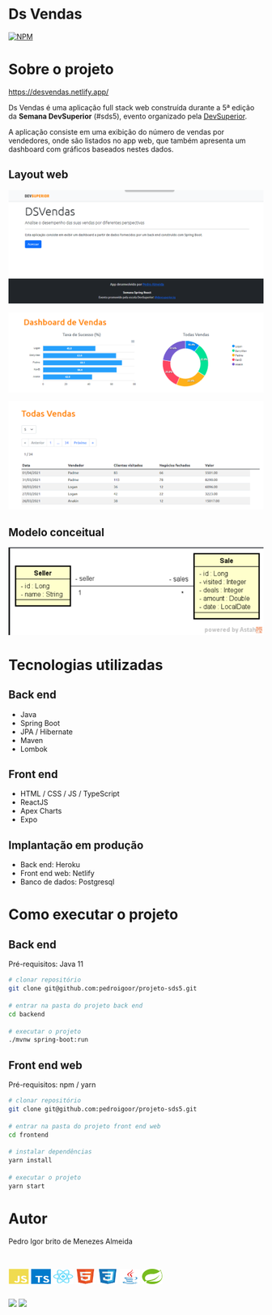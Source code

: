 # Ds Vendas
[![NPM](https://img.shields.io/npm/l/react)](https://github.com/pedroigoor/DsVendas/blob/master/LICENSE) 

# Sobre o projeto

https://desvendas.netlify.app/

Ds Vendas é uma aplicação full stack web  construída durante a 5ª edição da **Semana DevSuperior** (#sds5), evento organizado pela [DevSuperior](https://devsuperior.com.br "Site da DevSuperior").

A aplicação consiste em uma exibição do número de vendas por vendedores, onde são listados no app web, que também apresenta um dashboard com gráficos baseados nestes dados.

## Layout web
![Web 1](https://raw.githubusercontent.com/pedroigoor/imagens/main/sds5/Dashboard.png)

![Web 2](https://raw.githubusercontent.com/pedroigoor/imagens/main/sds5/Graficos.png)

![Web 3](https://raw.githubusercontent.com/pedroigoor/imagens/main/sds5/Tabela.png)

## Modelo conceitual
![Modelo Conceitual](https://raw.githubusercontent.com/pedroigoor/imagens/main/sds5/Conceitual.png)

# Tecnologias utilizadas
## Back end
- Java
- Spring Boot
- JPA / Hibernate
- Maven
- Lombok 
## Front end
- HTML / CSS / JS / TypeScript
- ReactJS
- Apex Charts
- Expo
## Implantação em produção
- Back end: Heroku
- Front end web: Netlify
- Banco de dados: Postgresql

# Como executar o projeto

## Back end
Pré-requisitos: Java 11

```bash
# clonar repositório
git clone git@github.com:pedroigoor/projeto-sds5.git

# entrar na pasta do projeto back end
cd backend

# executar o projeto
./mvnw spring-boot:run
```

## Front end web
Pré-requisitos: npm / yarn

```bash
# clonar repositório
git clone git@github.com:pedroigoor/projeto-sds5.git

# entrar na pasta do projeto front end web
cd frontend

# instalar dependências
yarn install

# executar o projeto
yarn start
```

# Autor

Pedro Igor brito de Menezes Almeida
##
</div>
  
  <div style="display: inline_block"><br>
  <img align="center" alt="Pedro-Js" height="30" width="40" src="https://raw.githubusercontent.com/devicons/devicon/master/icons/javascript/javascript-plain.svg">
  <img align="center" alt="Pedro-Ts" height="30" width="40" src="https://raw.githubusercontent.com/devicons/devicon/master/icons/typescript/typescript-plain.svg">
  <img align="center" alt="Pedro-React" height="30" width="40" src="https://raw.githubusercontent.com/devicons/devicon/master/icons/react/react-original.svg">
  <img align="center" alt="Pedro-HTML" height="30" width="40" src="https://raw.githubusercontent.com/devicons/devicon/master/icons/html5/html5-original.svg">
  <img align="center" alt="Pedro-CSS" height="30" width="40" src="https://raw.githubusercontent.com/devicons/devicon/master/icons/css3/css3-original.svg">
  <img align="center" alt="Pedro-Java" height="30" width="40" src="https://raw.githubusercontent.com/devicons/devicon/master/icons/java/java-original.svg">    
  <img align="center" alt="Pedro-Spring" height="30" width="40" src="https://raw.githubusercontent.com/devicons/devicon/master/icons/spring/spring-original.svg"> 
</div>

##
  
  <div> 
  <a href = "mailto:pedro.igor10@live.comm"><img src="https://img.shields.io/badge/Microsoft_Outlook-0078D4?style=for-the-badge&logo=microsoft-outlook&logoColor=white" target="_blank"></a>
  <a href="https://www.linkedin.com/in/pedro-almeida-6aa80a116" target="_blank"><img src="https://img.shields.io/badge/-LinkedIn-%230077B5?style=for-the-badge&logo=linkedin&logoColor=white" target="_blank"></a>  
</div>


